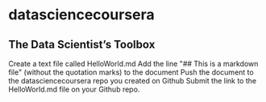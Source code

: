 # datasciencecoursera
## The Data Scientist’s Toolbox
Create a text file called HelloWorld.md
Add the line "## This is a markdown file" (without the quotation marks) to the document
Push the document to the datasciencecoursera repo you created on Github
Submit the link to the HelloWorld.md file on your Github repo.
